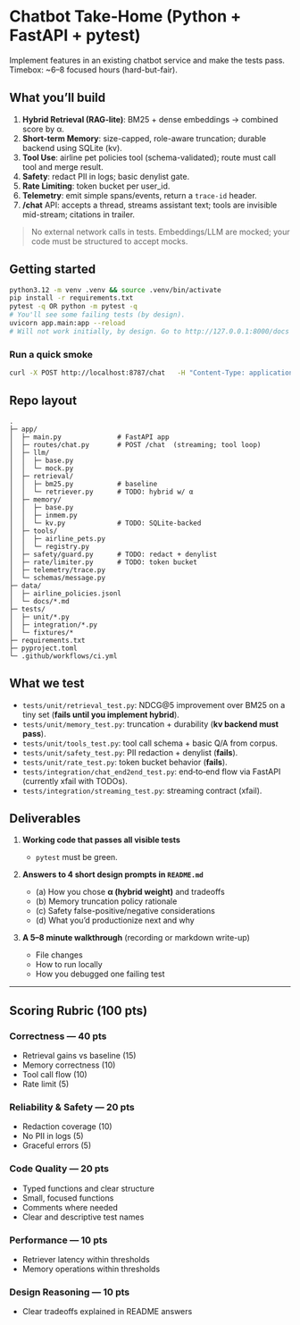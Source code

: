 # Chatbot Take‑Home (Python + FastAPI + pytest)

Implement features in an existing chatbot service and make the tests pass.
Timebox: ~6–8 focused hours (hard-but-fair).

## What you’ll build
1) **Hybrid Retrieval (RAG‑lite)**: BM25 + dense embeddings → combined score by α.  
2) **Short‑term Memory**: size-capped, role-aware truncation; durable backend using SQLite (kv).  
3) **Tool Use**: airline pet policies tool (schema-validated); route must call tool and merge result.  
4) **Safety**: redact PII in logs; basic denylist gate.  
5) **Rate Limiting**: token bucket per user_id.  
6) **Telemetry**: emit simple spans/events, return a `trace-id` header.  
7) **/chat** API: accepts a thread, streams assistant text; tools are invisible mid-stream; citations in trailer.

> No external network calls in tests. Embeddings/LLM are mocked; your code must be structured to accept mocks.

## Getting started
```bash
python3.12 -m venv .venv && source .venv/bin/activate
pip install -r requirements.txt
pytest -q OR python -m pytest -q 
# You'll see some failing tests (by design).
uvicorn app.main:app --reload
# Will not work initially, by design. Go to http://127.0.0.1:8000/docs to check if it's working
```

### Run a quick smoke
```bash
curl -X POST http://localhost:8787/chat   -H "Content-Type: application/json"   -d @tests/fixtures/minimal.json
```

## Repo layout
```
.
├─ app/
│  ├─ main.py              # FastAPI app
│  ├─ routes/chat.py       # POST /chat  (streaming; tool loop)
│  ├─ llm/
│  │  ├─ base.py
│  │  └─ mock.py
│  ├─ retrieval/
│  │  ├─ bm25.py           # baseline
│  │  └─ retriever.py      # TODO: hybrid w/ α
│  ├─ memory/
│  │  ├─ base.py
│  │  ├─ inmem.py
│  │  └─ kv.py             # TODO: SQLite-backed
│  ├─ tools/
│  │  ├─ airline_pets.py
│  │  └─ registry.py
│  ├─ safety/guard.py      # TODO: redact + denylist
│  ├─ rate/limiter.py      # TODO: token bucket
│  ├─ telemetry/trace.py
│  └─ schemas/message.py
├─ data/
│  ├─ airline_policies.jsonl
│  └─ docs/*.md
├─ tests/
│  ├─ unit/*.py
│  ├─ integration/*.py
│  └─ fixtures/*
├─ requirements.txt
├─ pyproject.toml
└─ .github/workflows/ci.yml
```

## What we test
- `tests/unit/retrieval_test.py`: NDCG@5 improvement over BM25 on a tiny set (**fails until you implement hybrid**).
- `tests/unit/memory_test.py`: truncation + durability (**kv backend must pass**).
- `tests/unit/tools_test.py`: tool call schema + basic Q/A from corpus.
- `tests/unit/safety_test.py`: PII redaction + denylist (**fails**).
- `tests/unit/rate_test.py`: token bucket behavior (**fails**).
- `tests/integration/chat_end2end_test.py`: end‑to‑end flow via FastAPI (currently xfail with TODOs).
- `tests/integration/streaming_test.py`: streaming contract (xfail).

## Deliverables
1. **Working code that passes all visible tests**
   - `pytest` must be green.

2. **Answers to 4 short design prompts in `README.md`**
   - (a) How you chose **α (hybrid weight)** and tradeoffs  
   - (b) Memory truncation policy rationale  
   - (c) Safety false-positive/negative considerations  
   - (d) What you’d productionize next and why  

3. **A 5–8 minute walkthrough** (recording or markdown write-up)
   - File changes  
   - How to run locally  
   - How you debugged one failing test  

---

## Scoring Rubric (100 pts)

### Correctness — 40 pts
- Retrieval gains vs baseline (15)  
- Memory correctness (10)  
- Tool call flow (10)  
- Rate limit (5)  

### Reliability & Safety — 20 pts
- Redaction coverage (10)  
- No PII in logs (5)  
- Graceful errors (5)  

### Code Quality — 20 pts
- Typed functions and clear structure  
- Small, focused functions  
- Comments where needed  
- Clear and descriptive test names  

### Performance — 10 pts
- Retriever latency within thresholds  
- Memory operations within thresholds  

### Design Reasoning — 10 pts
- Clear tradeoffs explained in README answers  

